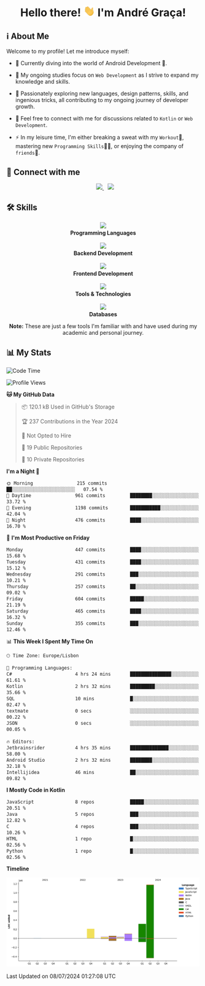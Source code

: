 <h1 align="center">Hello there! <img src="https://raw.githubusercontent.com/ABSphreak/ABSphreak/master/gifs/Hi.gif" width="30"> I'm André Graça!</h1>

## ℹ️ About Me

Welcome to my profile! Let me introduce myself:

- 🔭 Currently diving into the world of Android Development 📱.

- 🌱 My ongoing studies focus on `Web Development` as I strive to expand my knowledge and skills.
 
- 🚀 Passionately exploring new languages, design patterns, skills, and ingenious tricks, all contributing to my ongoing journey of developer growth.

- 💬 Feel free to connect with me for discussions related to `Kotlin` or `Web Development`.

- ⚡ In my leisure time, I'm either breaking a sweat with my `Workout`💪, mastering new `Programming Skills`👨‍💻, or enjoying the company of `friends`👥.

## 🤝 Connect with me

<p align="center">
  <a style="margin-left: 10px;" target="_blank" href="mailto:sindrome.gracinha@gmail.com">
    <img width="50px" src="https://play-lh.googleusercontent.com/KSuaRLiI_FlDP8cM4MzJ23ml3og5Hxb9AapaGTMZ2GgR103mvJ3AAnoOFz1yheeQBBI">
  </a>
  <a style="margin-left: 10px;" target="_blank" href="https://twitter.com/Andre_Graca3">
    <img src="https://skillicons.dev/icons?i=twitter">
  </a>
</p>

## 🛠️ Skills

<div align="center">
  <p align="center">
    <img src="https://skillicons.dev/icons?i=kotlin,java,js,ts,python,c&perline=6" /><br/>
    <b>Programming Languages</b><br/><br/>
    <img src="https://skillicons.dev/icons?i=spring,nodejs,express&perline=5" /><br/>
    <b>Backend Development</b><br/><br/>
    <img src="https://skillicons.dev/icons?i=react,nextjs,html,css,bootstrap,tailwind&perline=6" /><br/>
    <b>Frontend Development</b><br/><br/>
    <img src="https://skillicons.dev/icons?i=docker,linux,bash,git,github,androidstudio,jenkins,postman&perline=9" /><br/>
    <b>Tools & Technologies</b><br/><br/>
    <img src="https://skillicons.dev/icons?i=postgres,mongodb&perline=2" /><br/>
    <b>Databases</b>
  </p> 
  <p align="center"><b>Note:</b> These are just a few tools I'm familiar with and have used during my academic and personal journey.</p>
</div>

## 📊 My Stats

<!--START_SECTION:waka-->
![Code Time](http://img.shields.io/badge/Code%20Time-1%2C268%20hrs%2014%20mins-blue)

![Profile Views](http://img.shields.io/badge/Profile%20Views-0-blue)

**🐱 My GitHub Data** 

> 📦 120.1 kB Used in GitHub's Storage 
 > 
> 🏆 237 Contributions in the Year 2024
 > 
> 🚫 Not Opted to Hire
 > 
> 📜 19 Public Repositories 
 > 
> 🔑 10 Private Repositories 
 > 
**I'm a Night 🦉** 

```text
🌞 Morning                215 commits         ██░░░░░░░░░░░░░░░░░░░░░░░   07.54 % 
🌆 Daytime                961 commits         ████████░░░░░░░░░░░░░░░░░   33.72 % 
🌃 Evening                1198 commits        ███████████░░░░░░░░░░░░░░   42.04 % 
🌙 Night                  476 commits         ████░░░░░░░░░░░░░░░░░░░░░   16.70 % 
```
📅 **I'm Most Productive on Friday** 

```text
Monday                   447 commits         ████░░░░░░░░░░░░░░░░░░░░░   15.68 % 
Tuesday                  431 commits         ████░░░░░░░░░░░░░░░░░░░░░   15.12 % 
Wednesday                291 commits         ███░░░░░░░░░░░░░░░░░░░░░░   10.21 % 
Thursday                 257 commits         ██░░░░░░░░░░░░░░░░░░░░░░░   09.02 % 
Friday                   604 commits         █████░░░░░░░░░░░░░░░░░░░░   21.19 % 
Saturday                 465 commits         ████░░░░░░░░░░░░░░░░░░░░░   16.32 % 
Sunday                   355 commits         ███░░░░░░░░░░░░░░░░░░░░░░   12.46 % 
```


📊 **This Week I Spent My Time On** 

```text
🕑︎ Time Zone: Europe/Lisbon

💬 Programming Languages: 
C#                       4 hrs 24 mins       ███████████████░░░░░░░░░░   61.61 % 
Kotlin                   2 hrs 32 mins       █████████░░░░░░░░░░░░░░░░   35.66 % 
SQL                      10 mins             █░░░░░░░░░░░░░░░░░░░░░░░░   02.47 % 
textmate                 0 secs              ░░░░░░░░░░░░░░░░░░░░░░░░░   00.22 % 
JSON                     0 secs              ░░░░░░░░░░░░░░░░░░░░░░░░░   00.05 % 

🔥 Editors: 
Jetbrainsrider           4 hrs 35 mins       ██████████████░░░░░░░░░░░   58.00 % 
Android Studio           2 hrs 32 mins       ████████░░░░░░░░░░░░░░░░░   32.18 % 
Intellijidea             46 mins             ██░░░░░░░░░░░░░░░░░░░░░░░   09.82 % 
```

**I Mostly Code in Kotlin** 

```text
JavaScript               8 repos             █████░░░░░░░░░░░░░░░░░░░░   20.51 % 
Java                     5 repos             ███░░░░░░░░░░░░░░░░░░░░░░   12.82 % 
C                        4 repos             ███░░░░░░░░░░░░░░░░░░░░░░   10.26 % 
HTML                     1 repo              █░░░░░░░░░░░░░░░░░░░░░░░░   02.56 % 
Python                   1 repo              █░░░░░░░░░░░░░░░░░░░░░░░░   02.56 % 
```



**Timeline**

![Lines of Code chart](https://raw.githubusercontent.com/AndreGraca3/AndreGraca3/main/assets/bar_graph.png)


 Last Updated on 08/07/2024 01:27:08 UTC
<!--END_SECTION:waka-->
